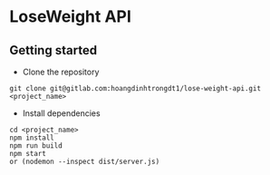 # LoseWeight API

## Getting started
- Clone the repository
```
git clone git@gitlab.com:hoangdinhtrongdt1/lose-weight-api.git <project_name>
```
- Install dependencies
```
cd <project_name>
npm install
npm run build
npm start 
or (nodemon --inspect dist/server.js)
```
